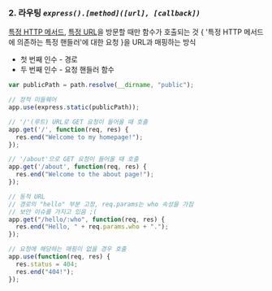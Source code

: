 ### 2. 라우팅 *`express().[method]([url], [callback])`*
<u>특정 HTTP 메서드</u>, <u>특정 URL</u>을 방문할 때만 함수가 호출되는 것
{ '특정 HTTP 메서드에 의존하는 특정 핸들러'에 대한 요청 }을 URL과 매핑하는 방식

* 첫 번째 인수 - 경로
* 두 번째 인수 - 요청 핸들러 함수

```js
var publicPath = path.resolve(__dirname, "public");

// 정적 미들웨어
app.use(express.static(publicPath));

// '/'(루트) URL로 GET 요청이 들어올 때 호출
app.get('/', function(req, res) {
  res.end("Welcome to my homepage!");
});

// '/about'으로 GET 요청이 들어올 때 호출
app.get('/about', function(req, res) {
  res.end("Welcome to the about page!");
});

// 동적 URL
// 경로의 "hello" 부분 고정, req.params는 who 속성을 가짐
// 보안 이슈를 가지고 있음 ;(
app.get("/hello/:who", function(req, res) {
  res.end("Hello, " + req.params.who + ".");
});

// 요청에 해당하는 매핑이 없을 경우 호출
app.use(function(req, res) {
  res.status = 404;
  res.end("404!");
});
```